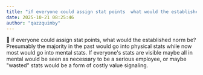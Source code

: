 ```yaml
---
title: "if everyone could assign stat points  what would the established norm be  Presumably the majority"
date: 2025-10-21 08:25:46
author: "qazzquimby"
---
```


💭 if everyone could assign stat points, what would the established norm be? Presumably the majority in the past would go into physical stats while now most would go into mental stats. If everyone's stats are visible maybe all in mental would be seen as necessary to be a serious employee, or maybe "wasted" stats would be a form of costly value signaling.
